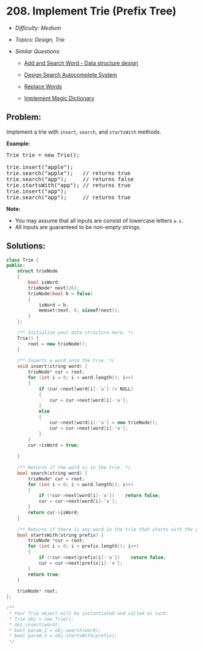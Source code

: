 # 208. Implement Trie (Prefix Tree)

* *Difficulty: Medium*

* *Topics: Design, Trie*

* *Similar Questions:*

  * [Add and Search Word - Data structure design](./tests/implement-trie-prefix-tree.md)

  * [Design Search Autocomplete System](./tests/implement-trie-prefix-tree.md)

  * [Replace Words](./tests/implement-trie-prefix-tree.md)

  * [Implement Magic Dictionary](./tests/implement-trie-prefix-tree.md)

## Problem:

<p>Implement a trie with <code>insert</code>, <code>search</code>, and <code>startsWith</code> methods.</p>

<p><b>Example:</b></p>

<pre>
Trie trie = new Trie();

trie.insert(&quot;apple&quot;);
trie.search(&quot;apple&quot;);   // returns true
trie.search(&quot;app&quot;);     // returns false
trie.startsWith(&quot;app&quot;); // returns true
trie.insert(&quot;app&quot;);   
trie.search(&quot;app&quot;);     // returns true
</pre>

<p><b>Note:</b></p>

<ul>
	<li>You may assume that all inputs are consist of lowercase letters <code>a-z</code>.</li>
	<li>All inputs are guaranteed to be non-empty strings.</li>
</ul>

## Solutions:

```c++
class Trie {
public:
    struct trieNode
    {
        bool isWord;
        trieNode* next[26];
        trieNode(bool b = false)
        {
            isWord = b;
            memset(next, 0, sizeof(next));
        }
    };

    /** Initialize your data structure here. */
    Trie() {
        root = new trieNode();
    }
    
    /** Inserts a word into the trie. */
    void insert(string word) {
        trieNode* cur = root;
        for (int i = 0; i < word.length(); i++)
        {
            if (cur->next[word[i]-'a'] != NULL)
            {
                cur = cur->next[word[i]-'a'];
            }
            else
            {
                cur->next[word[i]-'a'] = new trieNode();
                cur = cur->next[word[i]-'a'];
            }
        }
        cur->isWord = true;
        
    }
    
    /** Returns if the word is in the trie. */
    bool search(string word) {
        trieNode* cur = root;
        for (int i = 0; i < word.length(); i++)
        {
            if (!cur->next[word[i]-'a'])    return false;
            cur = cur->next[word[i]-'a'];
        }
        return cur->isWord;
    }
    
    /** Returns if there is any word in the trie that starts with the given prefix. */
    bool startsWith(string prefix) {
        trieNode *cur = root;
        for (int i = 0; i < prefix.length(); i++)
        {
            if (!cur->next[prefix[i]-'a'])    return false;
            cur = cur->next[prefix[i]-'a'];
        }
        return true;
    }
    
    trieNode* root;
};

/**
 * Your Trie object will be instantiated and called as such:
 * Trie obj = new Trie();
 * obj.insert(word);
 * bool param_2 = obj.search(word);
 * bool param_3 = obj.startsWith(prefix);
 */
```
